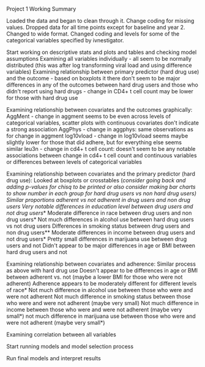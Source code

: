 Project 1 Working Summary

Loaded the data and began to clean through it. Change coding for missing values. Dropped data for all time points except for baseline and year 2. Changed to wide format. Changed coding and levels for some of the categorical variables specified by ivnestigator. 

Start working on descriptive stats and plots and tables and checking model assumptions
Examining all variables individually - all seem to be normally distributed (this was after log transforming viral load and using difference variables)
Examining relationship between primary predictor (hard drug use) and the outcome - based on boxplots it there don't seem to be major differences in any of the outcomes between hard drug users and those who didn't report using hard drugs - change in CD4+ t cell count may be lower for those with hard drug use

Examining relationship between covariates and the outcomes graphically:
AggMent - change in aggment seems to be even across levels of categorical variables, scatter plots with continuous covariates don't indicate a strong association
AggPhys - change in aggphys: same observations as for change in aggment
log10vload - change in log10vload seems maybe slightly lower for those that did adhere, but for everything else seems similar
leu3n - change in cd4+ t cell count: doesn't seem to be any notable associations between change in cd4+ t cell count and continuous variables or differences between levels of categorical variables

Examining relationship between covariates and the primary predictor (hard drug use):
Looked at boxplots or crosstables (*consider going back and adding p-values for chisq to be printed or also consider making bar charts to show number in each group for hard drug users vs non hard drug users)
Similar proportions adherent vs not adherent in drug users and non drug users
Very notable differences in education level between drug users and not drug users**
Moderate difference in race between drug users and non drug users*
Not much differences in alcohol use between hard drug users vs not drug users
Differences in smoking status between drug users and non drug users**
Moderate differences in income between drug users and not drug users*
Pretty small differences in marijuana use between drug users and not
Didn't appear to be major differences in age or BMI between hard drug users and not


Examining relationship between covariates and adherence:
Similar process as above with hard drug use
Doesn't appear to be differences in age or BMI between adherent vs. not (maybe a lower BMI for those who were not adherent)
Adherence appears to be moderately different for different levels of race*
Not much difference in alcohol use between those who were and were not adherent
Not much difference in smoking status between those who were and were not adherent (maybe very small)
Not much difference in income between those who were and were not adherent (maybe very small*)
not much difference in marijuana use between those who were and were not adherent (maybe very small*)


Examining correlation between all variables 

Start running models and model selection process

Run final models and interpret results
